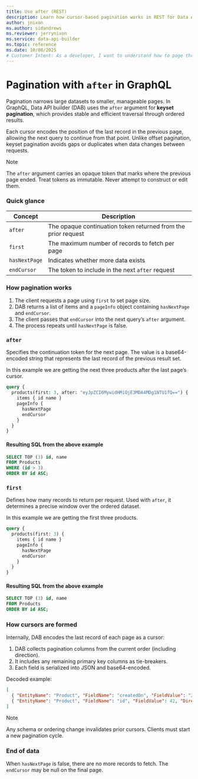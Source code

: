 ```yaml
---
title: Use after (REST)
description: Learn how cursor-based pagination works in REST for Data API builder, how continuation tokens are generated, and how to request subsequent pages safely and efficiently.
author: jnixon
ms.author: sidandrews
ms.reviewer: jerrynixon
ms.service: data-api-builder
ms.topic: reference
ms.date: 10/08/2025
# Customer Intent: As a developer, I want to understand how to page through large REST datasets safely, efficiently, and without duplicates or missing data.
---
```


# Pagination with `after` in GraphQL

Pagination narrows large datasets to smaller, manageable pages. In GraphQL, Data API builder (DAB) uses the `after` argument for **keyset pagination**, which provides stable and efficient traversal through ordered results.

Each cursor encodes the position of the last record in the previous page, allowing the next query to continue from that point. Unlike offset pagination, keyset pagination avoids gaps or duplicates when data changes between requests.

> [!Note]
> The `after` argument carries an opaque token that marks where the previous page ended. Treat tokens as immutable. Never attempt to construct or edit them.

### Quick glance

| Concept       | Description                                                   |
| ------------- | ------------------------------------------------------------- |
| `after`       | The opaque continuation token returned from the prior request |
| `first`       | The maximum number of records to fetch per page               |
| `hasNextPage` | Indicates whether more data exists                            |
| `endCursor`   | The token to include in the next `after` request              |

### How pagination works

1. The client requests a page using `first` to set page size.
2. DAB returns a list of items and a `pageInfo` object containing `hasNextPage` and `endCursor`.
3. The client passes that `endCursor` into the next query’s `after` argument.
4. The process repeats until `hasNextPage` is false.

### `after`

Specifies the continuation token for the next page. The value is a base64-encoded string that represents the last record of the previous result set.

In this example we are getting the next three products after the last page’s cursor.

```graphql
query {
  products(first: 3, after: "eyJpZCI6MywidHMiOjE3MDA4MDg1NTU1fQ==") {
    items { id name }
    pageInfo {
      hasNextPage
      endCursor
    }
  }
}
```

#### Resulting SQL from the above example

```sql
SELECT TOP (3) id, name
FROM Products
WHERE (id > 3)
ORDER BY id ASC;
```

### `first`

Defines how many records to return per request. Used with `after`, it determines a precise window over the ordered dataset.

In this example we are getting the first three products.

```graphql
query {
  products(first: 3) {
    items { id name }
    pageInfo {
      hasNextPage
      endCursor
    }
  }
}
```

#### Resulting SQL from the above example

```sql
SELECT TOP (3) id, name
FROM Products
ORDER BY id ASC;
```

### How cursors are formed

Internally, DAB encodes the last record of each page as a cursor:

1. DAB collects pagination columns from the current order (including direction).
2. It includes any remaining primary key columns as tie-breakers.
3. Each field is serialized into JSON and base64-encoded.

Decoded example:

```json
[
  { "EntityName": "Product", "FieldName": "createdOn", "FieldValue": "2024-11-05T12:34:56Z", "Direction": 0 },
  { "EntityName": "Product", "FieldName": "id", "FieldValue": 42, "Direction": 0 }
]
```

> [!Note]
> Any schema or ordering change invalidates prior cursors. Clients must start a new pagination cycle.

### End of data

When `hasNextPage` is false, there are no more records to fetch. The `endCursor` may be null on the final page.